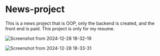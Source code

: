 # News-project
This is a news project that is OOP, only the backend is created, and the front end is paid. This project is only for my resume.

![Screenshot from 2024-12-28 18-32-19](https://github.com/user-attachments/assets/17d92721-13f8-4cf7-aa92-99ba54fa4b13)

![Screenshot from 2024-12-28 18-33-31](https://github.com/user-attachments/assets/9af59c20-a951-43a7-8778-ca3a8d57926b)

